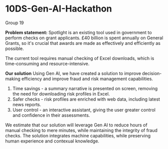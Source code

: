 # 10DS-Gen-AI-Hackathon
Group 19

**Problem statement:**
Spotlight is an existing tool used in government to perform checks on grant applicants. £40 billion is spent annually on General Grants, so it's crucial that awards are made as effectively and efficiently as possible. 

The current tool requires manual checking of Excel downloads, which is time-consuming and resource-intensive. 

**Our solution**
Using Gen AI, we have created a solution to improve decision-making efficiency and improve fraud and risk management capabilities.

1. Time savings - a summary narrative is presented on screen, removing the need for downloading risk profiles in Excel.
2. Safer checks - risk profiles are enriched with web data, including latest news reports.
3. User control - an interactive assistant, giving the user greater control and confidence in their assessments.

We estimate that our solution will leverage Gen AI to reduce hours of manual checking to mere minutes, while maintaining the integrity of fraud checks. The solution integrates machine capabilities, while preserving human experience and contexual knowledge. 

